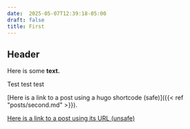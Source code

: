```yaml
---
date:  2025-05-07T12:39:18-05:00
draft: false
title: First
---
```


## Header

Here is some **text.**

Test test test

[Here is a link to a post using a hugo shortcode (safe)]({{< ref "posts/second.md" >}}).

[Here is a link to a post using its URL (unsafe)](https://nandstand.github.io/hugo-sandbox/posts/second/)
